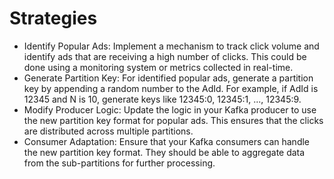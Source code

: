 # Strategies
- Identify Popular Ads: Implement a mechanism to track click volume and identify ads that are receiving a high number of clicks. This could be done using a monitoring system or metrics collected in real-time.
- Generate Partition Key: For identified popular ads, generate a partition key by appending a random number to the AdId. For example, if AdId is 12345 and N is 10, generate keys like 12345:0, 12345:1, ..., 12345:9.
- Modify Producer Logic: Update the logic in your Kafka producer to use the new partition key format for popular ads. This ensures that the clicks are distributed across multiple partitions.
- Consumer Adaptation: Ensure that your Kafka consumers can handle the new partition key format. They should be able to aggregate data from the sub-partitions for further processing.